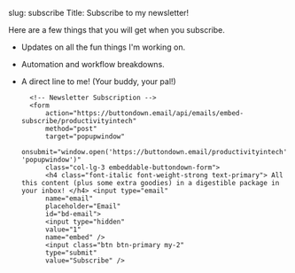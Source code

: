 slug: subscribe 
Title: Subscribe to my newsletter!

Here are a few things that you will get when you subscribe.

- Updates on all the fun things I'm working on.
- Automation and workflow breakdowns.
- A direct line to me! (Your buddy, your pal!)

		<!-- Newsletter Subscription -->
		<form
			action="https://buttondown.email/api/emails/embed-subscribe/productivityintech"
			method="post"
			target="popupwindow"
			onsubmit="window.open('https://buttondown.email/productivityintech', 'popupwindow')"
			class="col-lg-3 embeddable-buttondown-form">
			<h4 class="font-italic font-weight-strong text-primary"> All this content (plus some extra goodies) in a digestible package in your inbox! </h4> <input type="email"
			name="email"
			placeholder="Email"
			id="bd-email">
			<input type="hidden"
			value="1"
			name="embed" />
			<input class="btn btn-primary my-2"
			type="submit"
			value="Subscribe" />
	</form>
	<!-- End Newsletter -->

